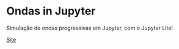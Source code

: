 # Ondas in Jupyter

Simulação de ondas progressivas em Jupyter, com o Jupyter Lite!

[Site](https://guilhermebaos.github.io/jupyter-waves/lab/index.html)
